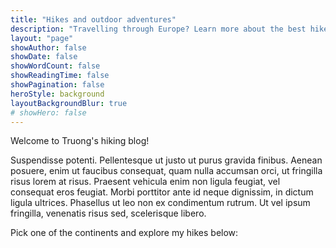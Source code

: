 ```yaml
---
title: "Hikes and outdoor adventures"
description: "Travelling through Europe? Learn more about the best hikes that you can easily fit into your travel plans."
layout: "page"
showAuthor: false
showDate: false
showWordCount: false
showReadingTime: false
showPagination: false
heroStyle: background
layoutBackgroundBlur: true
# showHero: false
---
```


Welcome to Truong's hiking blog! 

Suspendisse potenti. Pellentesque ut justo ut purus gravida finibus. Aenean posuere, enim ut faucibus consequat, quam nulla accumsan orci, ut fringilla risus lorem at risus. Praesent vehicula enim non ligula feugiat, vel consequat eros feugiat. Morbi porttitor ante id neque dignissim, in dictum ligula ultrices. Phasellus ut leo non ex condimentum rutrum. Ut vel ipsum fringilla, venenatis risus sed, scelerisque libero.


Pick one of the continents and explore my hikes below: 

<br> 

<!-- Datawrapper map -->
<div style="min-height: 590px" id="datawrapper-vis-OVp0O">
  <script type="text/javascript" defer 
          src="https://datawrapper.dwcdn.net/OVp0O/embed.js" 
          charset="utf-8" 
          data-target="#datawrapper-vis-OVp0O">
  </script>
  <noscript>
    <img src="https://datawrapper.dwcdn.net/OVp0O/full.png" alt=""> 
  </noscript>
</div>
